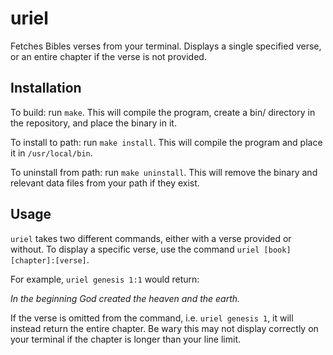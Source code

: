 # uriel
Fetches Bibles verses from your terminal. Displays a single specified verse, or an entire chapter if the verse is not provided.

## Installation

To build: run `make`. This will compile the program, create a bin/ directory in the repository, and place the binary in it.

To install to path: run `make install`. This will compile the program and place it in `/usr/local/bin`.

To uninstall from path: run `make uninstall`. This will remove the binary and relevant data files from your path if they exist.

## Usage

`uriel` takes two different commands, either with a verse provided or without. To display a specific verse, use the command `uriel [book] [chapter]:[verse]`.

For example, `uriel genesis 1:1` would return:

*In the beginning God created the heaven and the earth.*

If the verse is omitted from the command, i.e. `uriel genesis 1`, it will instead return the entire chapter. Be wary this may not display correctly on your terminal if the chapter is longer than your line limit.